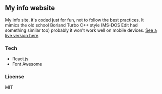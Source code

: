 ## My info website
My info site, it's coded just for fun, not to follow the best practices. It mimics the old school Borland Turbo C++ style (MS-DOS Edit had something similar too) probably it won't work well on mobile devices. [See a live version here](https://nullxor.github.io).
### Tech
- React.js
- Font Awesome
### License
MIT
